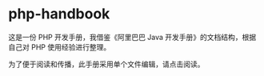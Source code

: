 # php-handbook
这是一份 PHP 开发手册，我借鉴《阿里巴巴 Java 开发手册》的文档结构，根据自己对 PHP 使用经验进行整理。

为了便于阅读和传播，此手册采用单个文件编辑，请点击阅读。
